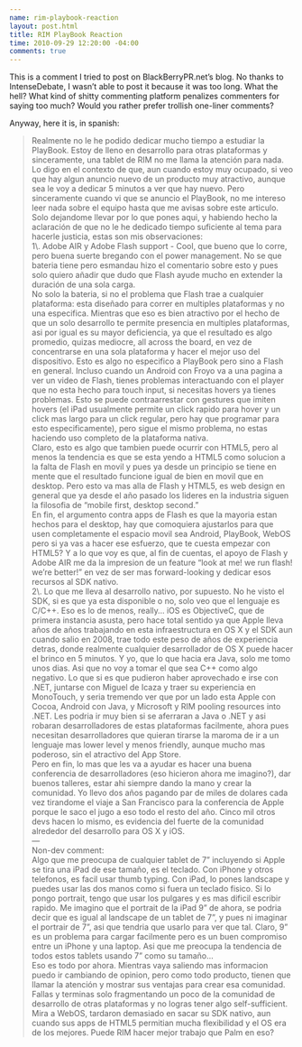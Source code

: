 ```yaml
--- 
name: rim-playbook-reaction
layout: post.html
title: RIM PlayBook Reaction
time: 2010-09-29 12:20:00 -04:00
comments: true
---
```

This is a comment I tried to post on BlackBerryPR.net’s blog. No thanks to IntenseDebate, I wasn’t able to post it because it was too long. What the hell? What kind of shitty commenting platform penalizes commenters for saying too much? Would you rather prefer trollish one-liner comments?

Anyway, here it is, in spanish:

> <div id="_mcePaste">Realmente no le he podido dedicar mucho tiempo a estudiar la PlayBook. Estoy de lleno en desarrollo para otras plataformas y sinceramente, una tablet de RIM no me llama la atención para nada. Lo digo en el contexto de que, aun cuando estoy muy ocupado, si veo que hay algun anuncio nuevo de un producto muy atractivo, aunque sea le voy a dedicar 5 minutos a ver que hay nuevo. Pero sinceramente cuando vi que se anuncio el PlayBook, no me intereso leer nada sobre el equipo hasta que me avisas sobre este articulo.</div>
> 
>   
>   
>   
> 
> <div>Solo dejandome llevar por lo que pones aqui, y habiendo hecho la aclaración de que no le he dedicado tiempo suficiente al tema para hacerle justicia, estas son mis observaciones:</div>
> 
>   
>   
>   
> 
> <div>1\. Adobe AIR y Adobe Flash support - Cool, que bueno que lo corre, pero buena suerte bregando con el power management. No se que bateria tiene pero esmandau hizo el comentario sobre esto y pues solo quiero añadir que dudo que Flash ayude mucho en extender la duración de una sola carga.</div>
> 
>   
>   
>   
> 
> <div>No solo la bateria, si no el problema que Flash trae a cualquier plataforma: esta diseñado para correr en multiples plataformas y no una especifica. Mientras que eso es bien atractivo por el hecho de que un solo desarrollo te permite presencia en multiples plataformas, asi por igual es su mayor deficiencia, ya que el resultado es algo promedio, quizas mediocre, all across the board, en vez de concentrarse en una sola plataforma y hacer el mejor uso del dispositivo. Esto es algo no especifico a PlayBook pero sino a Flash en general. Incluso cuando un Android con Froyo va a una pagina a ver un video de Flash, tienes problemas interactuando con el player que no esta hecho para touch input, si necesitas hovers ya tienes problemas. Esto se puede contraarrestar con gestures que imiten hovers (el iPad usualmente permite un click rapido para hover y un click mas largo para un click regular, pero hay que programar para esto especificamente), pero sigue el mismo problema, no estas haciendo uso completo de la plataforma nativa.</div>
> 
>   
>   
>   
> 
> <div>Claro, esto es algo que tambien puede ocurrir con HTML5, pero al menos la tendencia es que se esta yendo a HTML5 como solucion a la falta de Flash en movil y pues ya desde un principio se tiene en mente que el resultado funcione igual de bien en movil que en desktop. Pero esto va mas alla de Flash y HTML5, es web design en general que ya desde el año pasado los lideres en la industria siguen la filosofia de “mobile first, desktop second.”</div>
> 
>   
>   
>   
> 
> <div>En fin, el argumento contra apps de Flash es que la mayoria estan hechos para el desktop, hay que comoquiera ajustarlos para que usen completamente el espacio movil sea Android, PlayBook, WebOS pero si ya vas a hacer ese esfuerzo, que te cuesta empezar con HTML5? Y a lo que voy es que, al fin de cuentas, el apoyo de Flash y Adobe AIR me da la impresion de un feature “look at me! we run flash! we’re better!” en vez de ser mas forward-looking y dedicar esos recursos al SDK nativo.</div>
> 
>   
>   
>   
> 
> <div>2\. Lo que me lleva al desarrollo nativo, por supuesto. No he visto el SDK, si es que ya esta disponible o no, solo veo que el lenguaje es C/C++. Eso es lo de menos, really… iOS es ObjectiveC, que de primera instancia asusta, pero hace total sentido ya que Apple lleva años de años trabajando en esta infraestructura en OS X y el SDK aun cuando salio en 2008, trae todo este peso de años de experiencia detras, donde realmente cualquier desarrollador de OS X puede hacer el brinco en 5 minutos. Y yo, que lo que hacia era Java, solo me tomo unos dias. Asi que no voy a tomar el que sea C++ como algo negativo. Lo que si es que pudieron haber aprovechado e irse con .NET, juntarse con Miguel de Icaza y traer su experiencia en MonoTouch, y seria tremendo ver que por un lado esta Apple con Cocoa, Android con Java, y Microsoft y RIM pooling resources into .NET. Les podria ir muy bien si se aferraran a Java o .NET y asi robaran desarrolladores de estas plataformas facilmente, ahora pues necesitan desarrolladores que quieran tirarse la maroma de ir a un lenguaje mas lower level y menos friendly, aunque mucho mas poderoso, sin el atractivo del App Store.</div>
> 
>   
>   
>   
> 
> <div>Pero en fin, lo mas que les va a ayudar es hacer una buena conferencia de desarrolladores (eso hicieron ahora me imagino?), dar buenos talleres, estar ahi siempre dando la mano y crear la comunidad. Yo llevo dos años pagando par de miles de dolares cada vez tirandome el viaje a San Francisco para la conferencia de Apple porque le saco el jugo a eso todo el resto del año. Cinco mil otros devs hacen lo mismo, es evidencia del fuerte de la comunidad alrededor del desarrollo para OS X y iOS.</div>
> 
>   
>   
>   
> 
> <div>—</div>
> 
>   
> 
> <div id="_mcePaste">Non-dev comment:</div>
> 
>   
> 
> <div id="_mcePaste">Algo que me preocupa de cualquier tablet de 7” incluyendo si Apple se tira una iPad de ese tamaño, es el teclado. Con iPhone y otros telefonos, es facil usar thumb typing. Con iPad, lo pones landscape y puedes usar las dos manos como si fuera un teclado fisico. Si lo pongo portrait, tengo que usar los pulgares y es mas dificil escribir rapido. Me imagino que el portrait de la iPad 9” de ahora, se podria decir que es igual al landscape de un tablet de 7”, y pues ni imaginar el portrair de 7”, asi que tendria que usarlo para ver que tal. Claro, 9” es un problema para cargar facilmente pero es un buen compromiso entre un iPhone y una laptop. Asi que me preocupa la tendencia de todos estos tablets usando 7” como su tamaño…</div>
> 
>   
>   
>   
> 
> <div>Eso es todo por ahora. Mientras vaya saliendo mas informacion puedo ir cambiando de opinion, pero como todo producto, tienen que llamar la atención y mostrar sus ventajas para crear esa comunidad. Fallas y terminas solo fragmentando un poco de la comunidad de desarrollo de otras plataformas y no logras tener algo self-sufficient. Mira a WebOS, tardaron demasiado en sacar su SDK nativo, aun cuando sus apps de HTML5 permitian mucha flexibilidad y el OS era de los mejores. Puede RIM hacer mejor trabajo que Palm en eso?</div>

